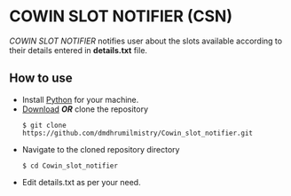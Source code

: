 # COWIN SLOT NOTIFIER (CSN)

<i>COWIN SLOT NOTIFIER</i> notifies user about the slots available according to their details entered in <strong>details.txt</strong> file. 


## How to use
  - Install [Python](https://www.python.org/) for your machine.
  - [Download](https://codeload.github.com/dmdhrumilmistry/Cowin_slot_notifier/zip/refs/heads/main) <strong><i>OR</i></strong> clone the repository
    ```
    $ git clone https://github.com/dmdhrumilmistry/Cowin_slot_notifier.git
    ```
  - Navigate to the cloned repository directory
    ```
    $ cd Cowin_slot_notifier
    ```
  - Edit details.txt as per your need.
  
